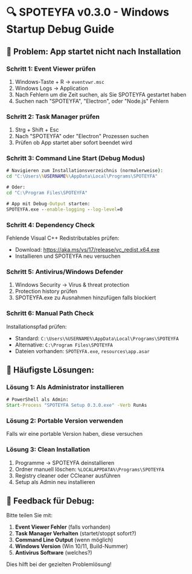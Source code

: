 # 🔍 SPOTEYFA v0.3.0 - Windows Startup Debug Guide

## 🚨 Problem: App startet nicht nach Installation

### **Schritt 1: Event Viewer prüfen**
1. Windows-Taste + R → `eventvwr.msc`
2. Windows Logs → Application
3. Nach Fehlern um die Zeit suchen, als Sie SPOTEYFA gestartet haben
4. Suchen nach "SPOTEYFA", "Electron", oder "Node.js" Fehlern

### **Schritt 2: Task Manager prüfen**
1. Strg + Shift + Esc
2. Nach "SPOTEYFA" oder "Electron" Prozessen suchen
3. Prüfen ob App startet aber sofort beendet wird

### **Schritt 3: Command Line Start (Debug Modus)**
```cmd
# Navigieren zum Installationsverzeichnis (normalerweise):
cd "C:\Users\%USERNAME%\AppData\Local\Programs\SPOTEYFA"

# Oder:
cd "C:\Program Files\SPOTEYFA"

# App mit Debug-Output starten:
SPOTEYFA.exe --enable-logging --log-level=0
```

### **Schritt 4: Dependency Check**
Fehlende Visual C++ Redistributables prüfen:
- Download: https://aka.ms/vs/17/release/vc_redist.x64.exe
- Installieren und SPOTEYFA neu versuchen

### **Schritt 5: Antivirus/Windows Defender**
1. Windows Security → Virus & threat protection
2. Protection history prüfen
3. SPOTEYFA.exe zu Ausnahmen hinzufügen falls blockiert

### **Schritt 6: Manual Path Check**
Installationspfad prüfen:
- Standard: `C:\Users\%USERNAME%\AppData\Local\Programs\SPOTEYFA`
- Alternative: `C:\Program Files\SPOTEYFA`
- Dateien vorhanden: `SPOTEYFA.exe`, `resources\app.asar`

## 📝 Häufigste Lösungen:

### **Lösung 1: Als Administrator installieren**
```cmd
# PowerShell als Admin:
Start-Process "SPOTEYFA Setup 0.3.0.exe" -Verb RunAs
```

### **Lösung 2: Portable Version verwenden**
Falls wir eine portable Version haben, diese versuchen

### **Lösung 3: Clean Installation**
1. Programme → SPOTEYFA deinstallieren
2. Ordner manuell löschen: `%LOCALAPPDATA%\Programs\SPOTEYFA`
3. Registry cleaner oder CCleaner ausführen  
4. Setup als Admin neu installieren

## 🔧 Feedback für Debug:
Bitte teilen Sie mit:
1. **Event Viewer Fehler** (falls vorhanden)
2. **Task Manager Verhalten** (startet/stoppt sofort?)
3. **Command Line Output** (wenn möglich)
4. **Windows Version** (Win 10/11, Build-Nummer)
5. **Antivirus Software** (welches?)

Dies hilft bei der gezielten Problemlösung!